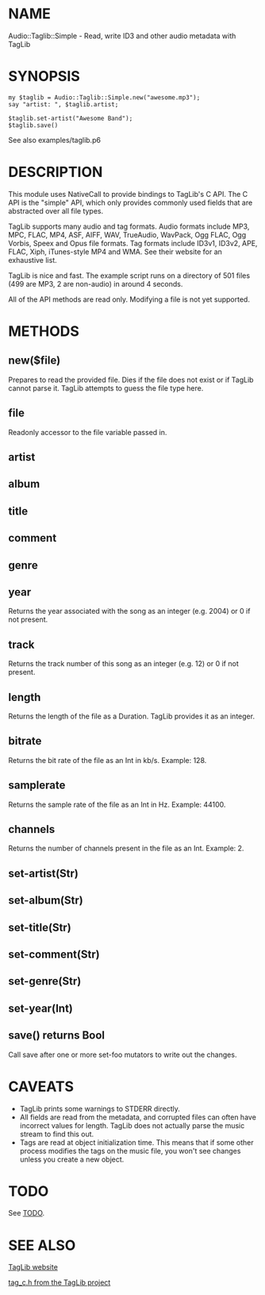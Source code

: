 # NAME

Audio::Taglib::Simple - Read, write ID3 and other audio metadata with TagLib

# SYNOPSIS

```perl6
my $taglib = Audio::Taglib::Simple.new("awesome.mp3");
say "artist: ", $taglib.artist;

$taglib.set-artist("Awesome Band");
$taglib.save()
```

See also examples/taglib.p6

# DESCRIPTION

This module uses NativeCall to provide bindings to TagLib's C API. The C API is
the "simple" API, which only provides commonly used fields that are abstracted
over all file types.

TagLib supports many audio and tag formats. Audio formats include MP3, MPC,
FLAC, MP4, ASF, AIFF, WAV, TrueAudio, WavPack, Ogg FLAC, Ogg Vorbis, Speex and
Opus file formats. Tag formats include ID3v1, ID3v2, APE, FLAC, Xiph,
iTunes-style MP4 and WMA. See their website for an exhaustive list.

TagLib is nice and fast. The example script runs on a directory of 501 files
(499 are MP3, 2 are non-audio) in around 4 seconds.

All of the API methods are read only. Modifying a file is not yet supported.

# METHODS

## new($file)

Prepares to read the provided file. Dies if the file does not exist or if
TagLib cannot parse it. TagLib attempts to guess the file type here.

## file

Readonly accessor to the file variable passed in.

## artist

## album

## title

## comment

## genre

## year

Returns the year associated with the song as an integer (e.g. 2004) or 0 if not
present.

## track

Returns the track number of this song as an integer (e.g. 12) or 0 if not
present.

## length

Returns the length of the file as a Duration. TagLib provides it as an integer.

## bitrate

Returns the bit rate of the file as an Int in kb/s. Example: 128.

## samplerate

Returns the sample rate of the file as an Int in Hz. Example: 44100.

## channels

Returns the number of channels present in the file as an Int. Example: 2.

## set-artist(Str)

## set-album(Str)

## set-title(Str)

## set-comment(Str)

## set-genre(Str)

## set-year(Int)

## save() returns Bool

Call save after one or more set-foo mutators to write out the changes.

# CAVEATS

- TagLib prints some warnings to STDERR directly.
- All fields are read from the metadata, and corrupted files can often have
  incorrect values for length. TagLib does not actually parse the music stream
  to find this out.
- Tags are read at object initialization time. This means that if some other
  process modifies the tags on the music file, you won't see changes unless you
  create a new object.

# TODO

See [TODO](TODO).

# SEE ALSO

[TagLib website](http://taglib.github.io)

[tag\_c.h from the TagLib project](https://github.com/taglib/taglib/blob/master/bindings/c/tag_c.h)

